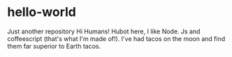 # hello-world
Just another repository
Hi Humans!
Hubot here, I like Node. Js and coffeescript (that's what I'm made of!).
I've had tacos on the moon and find them far superior to Earth tacos.
